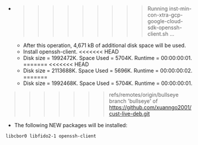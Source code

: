 * >>>>>>>>> Running inst-min-con-xtra-gcp-google-cloud-sdk-openssh-client.sh ...
  * After this operation, 4,671 kB of additional disk space will be used.
  * Install openssh-client.
<<<<<<< HEAD
  * Disk size = 1992472K. Space Used = 5704K. Runtime = 00:00:00:01.
=======
<<<<<<< HEAD
  * Disk size = 2113688K. Space Used = 5696K. Runtime = 00:00:00:02.
=======
  * Disk size = 1992468K. Space Used = 5704K. Runtime = 00:00:00:01.
>>>>>>> refs/remotes/origin/bullseye
>>>>>>> branch 'bullseye' of https://github.com/xuanngo2001/cust-live-deb.git
  * The following NEW packages will be installed:
  ```bash
libcbor0 libfido2-1 openssh-client
  ```
